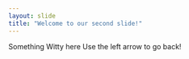 ```yaml
---
layout: slide
title: "Welcome to our second slide!"
---
```

Something Witty here
Use the left arrow to go back!
